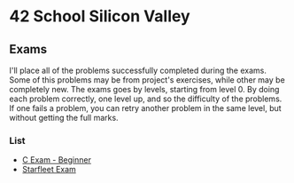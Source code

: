 # 42 School Silicon Valley

## Exams

I'll place all of the problems successfully completed during the exams.
Some of this problems may be from project's exercises, while other may be
completely new. The exams goes by levels, starting from level 0.
By doing each problem correctly, one level up, and so the difficulty of
the problems. If one fails a problem, you can retry another problem in
the same level, but without getting the full marks.

### List

* [C Exam - Beginner](https://github.com/jraleman/42_Exam-C)
* [Starfleet Exam](https://github.com/jraleman/42_Exam-Starfleet)
